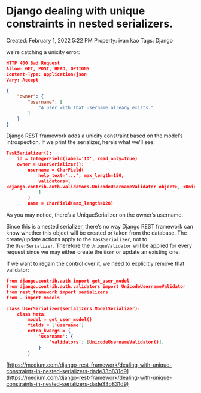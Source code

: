 # Django dealing with unique constraints in nested serializers.

Created: February 1, 2022 5:22 PM
Property: ivan kao
Tags: Django

we’re catching a unicity error:

```json
HTTP 400 Bad Request
Allow: GET, POST, HEAD, OPTIONS
Content-Type: application/json
Vary: Accept
  
{
    "owner": {
        "username": [
            "A user with that username already exists."
        ]
    }
}
```

Django REST framework adds a unicity constraint based on the model’s introspection. If we print the serializer, here’s what we’ll see:

```json
TaskSerializer():
    id = IntegerField(label='ID', read_only=True)
    owner = UserSerializer():
        username = CharField(
            help_text='...', max_length=150,
            validators=[
<django.contrib.auth.validators.UnicodeUsernameValidator object>, <UniqueValidator(queryset=User.objects.all())>
            ]
        )
        name = CharField(max_length=128)
```

As you may notice, there’s a UniqueSerializer on the owner’s username.

Since this is a nested serializer, there’s no way Django REST framework can know whether this object will be created or taken from the database. The create/update actions apply to the `TaskSerializer`, not to the `UserSerializer`. Therefore the `UniqueValidator` will be applied for every request since we may either create the `User` or update an existing one.

If we want to regain the control over it, we need to explicitly remove that validator:

```json
from django.contrib.auth import get_user_model
from django.contrib.auth.validators import UnicodeUsernameValidator
from rest_framework import serializers
from . import models

class UserSerializer(serializers.ModelSerializer):
    class Meta:
        model = get_user_model()
        fields = ['username']
        extra_kwargs = {
            'username': {
                'validators': [UnicodeUsernameValidator()],
            }
        }
```

[https://medium.com/django-rest-framework/dealing-with-unique-constraints-in-nested-serializers-dade33b831d9](https://medium.com/django-rest-framework/dealing-with-unique-constraints-in-nested-serializers-dade33b831d9)
